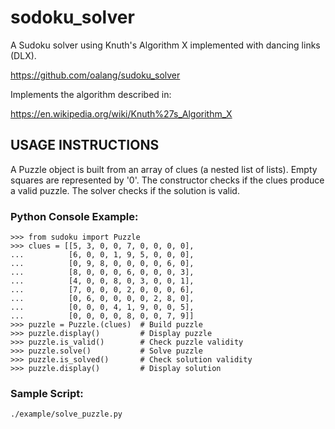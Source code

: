 # sodoku_solver

A Sudoku solver using Knuth's Algorithm X implemented with dancing links (DLX).

https://github.com/oalang/sudoku_solver

Implements the algorithm described in:

https://en.wikipedia.org/wiki/Knuth%27s_Algorithm_X

## USAGE INSTRUCTIONS

A Puzzle object is built from an array of clues (a nested list of lists). Empty squares are represented by '0'.
The constructor checks if the clues produce a valid puzzle. The solver checks if the solution is valid.

### Python Console Example:

    >>> from sudoku import Puzzle
    >>> clues = [[5, 3, 0, 0, 7, 0, 0, 0, 0],
    ...          [6, 0, 0, 1, 9, 5, 0, 0, 0],
    ...          [0, 9, 8, 0, 0, 0, 0, 6, 0],
    ...          [8, 0, 0, 0, 6, 0, 0, 0, 3],
    ...          [4, 0, 0, 8, 0, 3, 0, 0, 1],
    ...          [7, 0, 0, 0, 2, 0, 0, 0, 6],
    ...          [0, 6, 0, 0, 0, 0, 2, 8, 0],
    ...          [0, 0, 0, 4, 1, 9, 0, 0, 5],
    ...          [0, 0, 0, 0, 8, 0, 0, 7, 9]]
    >>> puzzle = Puzzle.(clues)  # Build puzzle
    >>> puzzle.display()         # Display puzzle
    >>> puzzle.is_valid()        # Check puzzle validity
    >>> puzzle.solve()           # Solve puzzle
    >>> puzzle.is_solved()       # Check solution validity
    >>> puzzle.display()         # Display solution

### Sample Script:

    ./example/solve_puzzle.py

